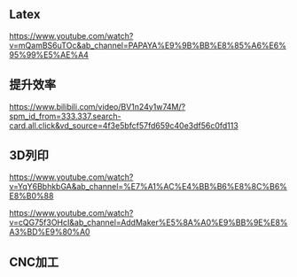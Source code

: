 ##  Latex
https://www.youtube.com/watch?v=mQamBS6uTOc&ab_channel=PAPAYA%E9%9B%BB%E8%85%A6%E6%95%99%E5%AE%A4

## 提升效率
https://www.bilibili.com/video/BV1n24y1w74M/?spm_id_from=333.337.search-card.all.click&vd_source=4f3e5bfcf57fd659c40e3df56c0fd113

## 3D列印
https://www.youtube.com/watch?v=YqY6BbhkbGA&ab_channel=%E7%A1%AC%E4%BB%B6%E8%8C%B6%E8%B0%88

https://www.youtube.com/watch?v=cQG75f3OHcI&ab_channel=AddMaker%E5%8A%A0%E9%BB%9E%E8%A3%BD%E9%80%A0

## CNC加工
